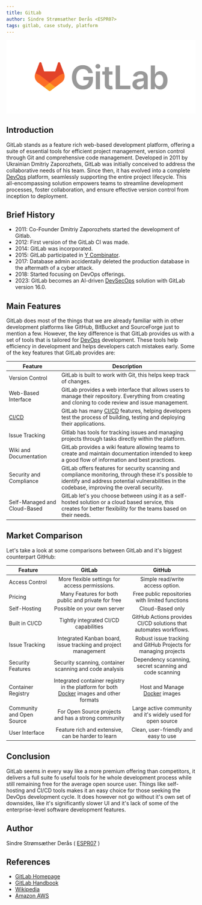 ```yaml
---
title: GitLab
author: Sindre Strømsæther Derås <ESPR07>
tags: gitlab, case study, platform
---
```


![Gitlab Logo](/src/assets/gitlab/gitlab-logo-200.svg)

## Introduction

GitLab stands as a feature rich web-based development platform, offering a suite of essential tools for efficient project management, version control through Git and comprehensive code management. Developed in 2011 by Ukrainian Dmitriy Zaporozhets, GitLab was initially conceived to address the collaborative needs of his team. Since then, it has evolved into a complete [DevOps](https://about.gitlab.com/topics/devops/) platform, seamlessly supporting the entire project lifecycle. This all-encompassing solution empowers teams to streamline development processes, foster collaboration, and ensure effective version control from inception to deployment. 

## Brief History

- 2011: Co-Founder Dmitriy Zaporozhets started the development of Gitlab.
- 2012: First version of the GitLab CI was made.
- 2014: GitLab was incorporated.
- 2015: GitLab participated in [Y Combinator](https://about.gitlab.com/blog/2015/03/04/gitlab-is-part-of-the-y-combinator-family/).
- 2017: Database admin accidentally deleted the production database in the aftermath of a cyber attack.
- 2018: Started focusing on DevOps offerings.
- 2023: GitLab becomes an AI-driven [DevSecOps](https://aws.amazon.com/what-is/devsecops/) solution with GitLab version 16.0.

## Main Features

GitLab does most of the things that we are already familiar with in other development platforms like GitHub, BitBucket and SourceForge just to mention a few. However, the key difference is that GitLab provides us with a set of tools that is tailored for [DevOps](https://about.gitlab.com/topics/devops/) development. These tools help efficiency in development and helps developers catch mistakes early. Some of the key features that GitLab provides are:


| Feature | Description |
| --- | --- |
| Version Control | GitLab is built to work with Git, this helps keep track of changes. |
| Web-Based Interface | GitLab provides a web interface that allows users to manage their repository. Everything from creating and cloning to code review and issue management. |
| [CI/CD](https://about.gitlab.com/topics/ci-cd/) | GitLab has many [CI/CD](https://about.gitlab.com/topics/ci-cd/) features, helping developers test the process of building, testing and deploying their applications. |
| Issue Tracking | Gitlab has tools for tracking issues and managing projects through tasks directly within the platform. |
| Wiki and Documentation | GitLab provides a wiki feature allowing teams to create and maintain documentation intended to keep a good flow of information and best practices. |
| Security and Compliance | GitLab offers features for security scanning and compliance monitoring, through these it's possible to identify and address potential vulnerabilities in the codebase, improving the overall security. |
| Self-Managed and Cloud-Based | GitLab let's you choose between using it as a self-hosted solution or a cloud based service, this creates for better flexibility for the teams based on their needs. |

## Market Comparison

Let's take a look at some comparisons between GitLab and it's biggest counterpart GitHub:

| Feature | GitLab | GitHub |
|   ---     |  :---: |  :---: |
| Access Control | More flexible settings for access permissions. | Simple read/write access option. |
| Pricing | Many Features for both public and private for free | Free public repositories with limited functions |
| Self-Hosting | Possible on your own server | Cloud-Based only |
| Built in CI/CD | Tightly integrated CI/CD capabilities | GitHub Actions provides CI/CD solutions that automates workflows. |
| Issue Tracking | Integrated Kanban board, issue tracking and project management | Robust issue tracking and GitHub Projects for managing projects | 
| Security Features | Security scanning, container scanning and code analysis | Dependency scanning, secret scanning and code scanning |
| Container Registry | Integrated container registry in the platform for both [Docker](https://aws.amazon.com/docker/) images and other formats | Host and Manage [Docker](https://aws.amazon.com/docker/) images |
| Community and Open Source | For Open Source projects and has a strong community | Large active community and it's widely used for open source |
| User Interface | Feature rich and extensive, can be harder to learn | Clean, user-friendly and easy to use 

## Conclusion

GitLab seems in every way like a more premium offering than competitors, it delivers a full suite fo useful tools for he whole development process while still remaining free for the average open source user. Things like self-hosting and CI/CD tools makes it an easy choice for those seeking the DevOps development cycle. It does however not go without it's own set of downsides, like it's significantly slower UI and it's lack of some of the enterprise-level software development features.

## Author
Sindre Strømsæther Derås ( [ESPR07](https://github.com/ESPR07) )
## References

- [GitLab Homepage](https://gitlab.com)
- [GitLab Handbook](https://handbook.gitlab.com/)
- [Wikipedia](https://en.wikipedia.org/wiki/GitLab)
- [Amazon AWS](https://aws.amazon.com/?nc2=h_lg)